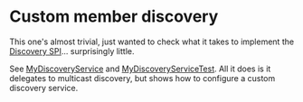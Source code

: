 # Custom member discovery

This one's almost trivial, just wanted to check what it takes to implement the [Discovery SPI](https://docs.hazelcast.com/hazelcast/5.1/extending-hazelcast/discovery-spi)... surprisingly little.

See [MyDiscoveryService](MyDiscoveryService.java) and [MyDiscoveryServiceTest](../../../../../test/java/org/ogreg/hazelcast/MyDiscoveryServiceTest.java).
All it does is it delegates to multicast discovery, but shows how to configure a custom discovery service.
